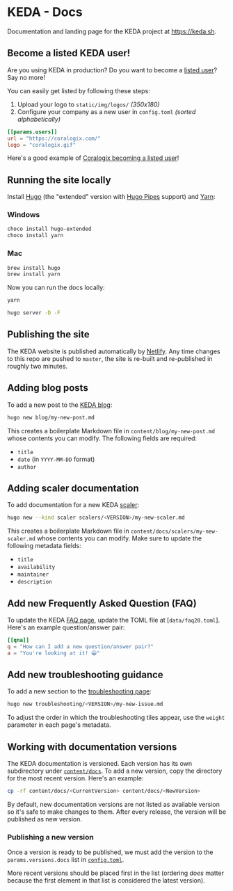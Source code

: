 # KEDA - Docs

Documentation and landing page for the KEDA project at https://keda.sh.

## Become a listed KEDA user!

Are you using KEDA in production? Do you want to become a [listed user](https://keda.sh/community/#users)? Say no more!

You can easily get listed by following these steps:
1. Upload your logo to `static/img/logos/` _(350x180)_
2. Configure your company as a new user in `config.toml` _(sorted alphabetically)_

```toml
[[params.users]]
url = "https://coralogix.com/"
logo = "coralogix.gif"
```

Here's a good example of [Coralogix becoming a listed user](https://github.com/kedacore/keda-docs/pull/182)!

## Running the site locally

Install [Hugo](https://gohugo.io/getting-started/installing/) (the "extended" version with [Hugo Pipes](https://gohugo.io/hugo-pipes/introduction/) support) and [Yarn](https://classic.yarnpkg.com/en/docs/install/#mac-stable):

### Windows

```sh
choco install hugo-extended
choco install yarn
```

### Mac

```sh
brew install hugo
brew install yarn
```

Now you can run the docs locally:

```sh
yarn

hugo server -D -F
```

## Publishing the site

The KEDA website is published automatically by [Netlify](https://netlify.com). Any time changes to this repo are pushed to `master`, the site is re-built and re-published in roughly two minutes.

## Adding blog posts

To add a new post to the [KEDA blog](https://keda.sh/blog):

```sh
hugo new blog/my-new-post.md
```

This creates a boilerplate Markdown file in `content/blog/my-new-post.md` whose contents you can modify. The following fields are required:

* `title`
* `date` (in `YYYY-MM-DD` format)
* `author`

## Adding scaler documentation

To add documentation for a new KEDA [scaler](https://keda.sh/docs/scalers):

```sh
hugo new --kind scaler scalers/<VERSION>/my-new-scaler.md
```

This creates a boilerplate Markdown file in `content/docs/scalers/my-new-scaler.md` whose contents you can modify. Make sure to update the following metadata fields:

* `title`
* `availability`
* `maintainer`
* `description`

## Add new Frequently Asked Question (FAQ)

To update the KEDA [FAQ page](https://keda.sh/docs/faq), update the TOML file at [`data/faq20.toml`]. Here's an example question/answer pair:

```toml
[[qna]]
q = "How can I add a new question/answer pair?"
a = "You're looking at it! 😀"
```

## Add new troubleshooting guidance

To add a new section to the [troubleshooting page](https://keda.sh/docs/troubleshooting):

```sh
hugo new troubleshooting/<VERSION>/my-new-issue.md
```

To adjust the order in which the troubleshooting tiles appear, use the `weight` parameter in each page's metadata.

## Working with documentation versions

The KEDA documentation is versioned. Each version has its own subdirectory under [`content/docs`](./content/docs). To add a new version, copy the directory for the most recent version. Here's an example:

```sh
cp -rf content/docs/<CurrentVersion> content/docs/<NewVersion>
```

By default, new documentation versions are not listed as available version so it's safe to make changes to them. After every release, the version will be published as new version.

### Publishing a new version

Once a version is ready to be published, we must add the version to the `params.versions.docs` list in [`config.toml`](./config.toml).

More recent versions should be placed first in the list (ordering *does* matter because the first element in that list is considered the latest version).
